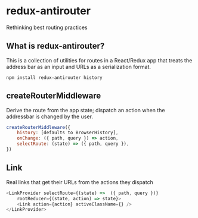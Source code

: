 # redux-antirouter
Rethinking best routing practices

## What is redux-antirouter?

This is a collection of utilities for routes in a React/Redux app that treats the address bar as an input and URLs as a serialization format.

```
npm install redux-antirouter history
```

## createRouterMiddleware

Derive the route from the app state; dispatch an action when the addressbar is changed by the user.

```js
createRouterMiddleware({
    history: [defaults to BrowserHistory],
    onChange: ({ path, query }) => action,
    selectRoute: (state) => ({ path, query }),
})
```

## Link

Real links that get their URLs from the actions they dispatch

```js
<LinkProvider selectRoute={(state) =>  ({ path, query })}
    rootReducer={(state, action) => state}>
    <Link action={action} activeClassName={} />
</LinkProvider>
```
